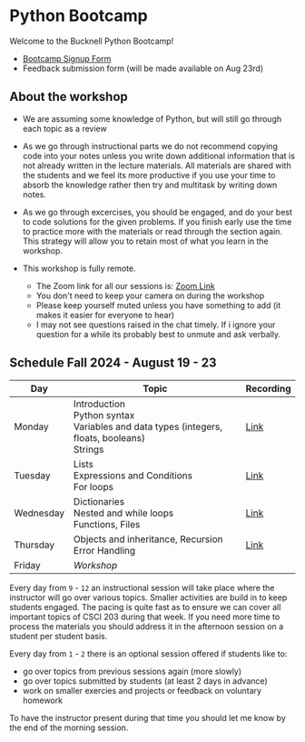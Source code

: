 # Python Bootcamp
Welcome to the Bucknell Python Bootcamp!

- [Bootcamp Signup Form](https://docs.google.com/forms/d/1xuzeE6FzHwzKjl_axRnii2LlXOQly4ihZRTyiw82Q7w)
- Feedback submission form (will be made available on Aug 23rd)

## About the workshop

- We are assuming some knowledge of Python, but will still go through each topic as a review

- As we go through instructional parts we do not recommend copying code into your notes unless you write down additional information that is not already written in the lecture materials. All materials are shared with the students and we feel its more productive if you use your time to absorb the knowledge rather then try and multitask by writing down notes.

- As we go through excercises, you should be engaged, and do your best to code solutions for the given problems. If you finish early use the time to practice more with the materials or read through the section again. This strategy will allow you to retain most of what you learn in the workshop.

- This workshop is fully remote.
  - The Zoom link for all our sessions is: [Zoom Link]()
  - You don't need to keep your camera on during the workshop
  - Please keep yourself muted unless you have something to add (it makes it easier for everyone to hear)
  - I may not see questions raised in the chat timely. If i ignore your question for a while its probably best to unmute and ask verbally.

## Schedule Fall 2024 - August 19 - 23

|Day|Topic|Recording|
|---|---|---|
|Monday|Introduction <br> Python syntax <br> Variables and data types (integers, floats, booleans)<br> Strings|[Link](https://bucknell.zoom.us/rec/share/sOBxJedPAoqC0h9IIrrzaKXF_ggGg-08xKDeSOQ9aNmYcGg6oaob-hdMaT8hTTw.SSSLz8yCre8nwzbH3)|
|Tuesday|Lists<br>Expressions and Conditions<br>For loops|[Link](https://bucknell.zoom.us/rec/share/BbXv839mrCTuYhQHWDVkUs0x2yvNmGK8rmfdG-EkiDBaYfzeox8l9QAtdvDRjcyL.oMN69HKHFnppXZo_)|
|Wednesday|Dictionaries<br>Nested and while loops<br>Functions, Files|[Link](https://bucknell.zoom.us/rec/share/inbx7Zy5On8T-gvkg4WZ0j113TL_3Vm-7iBZHm-H5JcJGa9JXeOsYZwtAoOhVHOp.AKbvlJsDigXpgZq5)|
|Thursday|Objects and inheritance, Recursion<br>Error Handling|[Link](https://bucknell.zoom.us/rec/share/Rjrh91bWHbXrk6kNSDfxYIvltaJ2EpeuFAp3VDX7zmEqClSYY5HWD-5h07xfizGi.pICm_SEzx8ICKJTy)|
|Friday|_Workshop_||

Every day from `9` - `12` an instructional session will take place where the instructor will go over various topics. Smaller activities are build in to keep students engaged. The pacing is quite fast as to ensure we can cover all important topics of CSCI 203 during that week. If you need more time to process the materials you should address it in the afternoon session on a student per student basis.

Every day from `1` - `2` there is an optional session offered if students like to:
- go over topics from previous sessions again (more slowly)
- go over topics submitted by students (at least 2 days in advance)
- work on smaller exercies and projects or feedback on voluntary homework

To have the instructor present during that time you should let me know by the end of the morning session.


